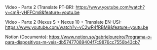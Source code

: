 Video - Parte 2 (Translate PT-BR): https://www.youtube.com/watch?v=cmR-yHFFCm8&feature=youtu.be








Video - Parte 2 (Nexus S + Nexus 10 + Translate EN-US): https://www.youtube.com/watch?v=vC2wR4fRBM8&feature=youtu.be









Notion (Documento): https://www.notion.so/gabrieloureiro/Programa-o-para-dispositivos-m-veis-db57477089404f7c9876cc7556b43cb7
